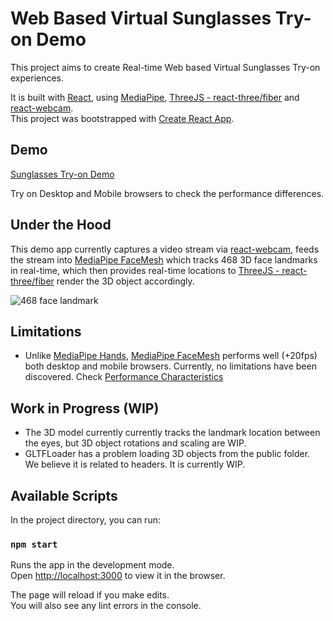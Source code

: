# Web Based Virtual Sunglasses Try-on Demo

This project aims to create Real-time Web based Virtual Sunglasses Try-on experiences.

It is built with [React](https://github.com/facebook/react), using [MediaPipe](https://github.com/google/mediapipe), [ThreeJS - react-three/fiber](https://github.com/pmndrs/react-three-fiber) and [react-webcam](https://github.com/mozmorris/react-webcam).\
This project was bootstrapped with [Create React App](https://github.com/facebook/create-react-app).

## Demo

[Sunglasses Try-on Demo](https://master.d3ff7g3p8c7frc.amplifyapp.com/)

Try on Desktop and Mobile browsers to check the performance differences.

## Under the Hood

This demo app currently captures a video stream via [react-webcam](https://github.com/mozmorris/react-webcam), feeds the stream into [MediaPipe FaceMesh](https://google.github.io/mediapipe/solutions/face_mesh.html) which tracks 468 3D face landmarks in real-time, which then provides real-time locations to [ThreeJS - react-three/fiber](https://github.com/pmndrs/react-three-fiber) render the 3D object accordingly.

![468 face landmark](https://developers.google.com/ar/images/augmented-faces/augmented-faces-468-point-face-mesh.png)

## Limitations

- Unlike [MediaPipe Hands](https://google.github.io/mediapipe/solutions/hands.html), [MediaPipe FaceMesh](https://google.github.io/mediapipe/solutions/face_mesh.html) performs well (+20fps) both desktop and mobile browsers. Currently, no limitations have been discovered.
Check [Performance Characteristics](https://blog.tensorflow.org/2020/03/face-and-hand-tracking-in-browser-with-mediapipe-and-tensorflowjs.html)

## Work in Progress (WIP)

- The 3D model currently currently tracks the landmark location between the eyes, but 3D object rotations and scaling are WIP.
- GLTFLoader has a problem loading 3D objects from the public folder. We believe it is related to headers. It is currently WIP.

## Available Scripts

In the project directory, you can run:

### `npm start`

Runs the app in the development mode.\
Open [http://localhost:3000](http://localhost:3000) to view it in the browser.

The page will reload if you make edits.\
You will also see any lint errors in the console.
